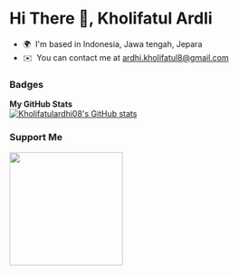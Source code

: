 Hi There 👋, Kholifatul Ardli
=================================
* 🌍  I'm based in Indonesia, Jawa tengah, Jepara
* ✉️  You can contact me at [ardhi.kholifatul8@gmail.com](mailto:ardhi.kholifatul8@gmail.com)
### Badges
<b>My GitHub Stats</b>
<br>
<a href="http://www.github.com/Kholifatulardhi08"><img src="https://github-readme-stats.vercel.app/api?username=Kholifatulardhi08&show_icons=true&hide=&count_private=true&title_color=a855f7&text_color=ffffff&icon_color=a855f7&bg_color=581c87&hide_border=true&show_icons=true" alt="Kholifatulardhi08's GitHub stats" /></a>
### Support Me
<a href="https://www.buymeacoffee.com/ardhikholiQ"><img src="https://cdn.buymeacoffee.com/buttons/v2/default-yellow.png" width="200" /></a>
